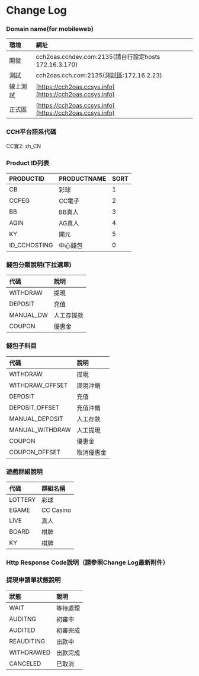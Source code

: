 # Change Log

### Domain name\(for mobileweb\)

| 環境 | 網址 |
| :--- | :--- |
| 開發 | cch2oas.cchdev.com:2135\(請自行設定hosts 172.16.3.170\) |
| 測試 | cch2oas.cch.com:2135\(測試區:172.16.2.23\) |
| 線上測試 | [https://cch2oas.ccsys.info](https://cch2oas.ccsys.info) |
| 正式區 | [https://cch2oas.ccsys.info](https://cch2oas.ccsys.info) |

### CCH平台語系代碼

CC寶2: zh\_CN

### Product ID列表

| **PRODUCTID** | **PRODUCTNAME** | **SORT** |
| :--- | :--- | :--- |
| CB | 彩球 | 1 |
| CCPEG | CC電子 | 2 |
| BB | BB真人 | 3 |
| AGIN | AG真人 | 4 |
| KY | 開元 | 5 |
| ID\_CCHOSTING | 中心錢包 | 0 |

### 錢包分類說明\(下拉選單\)

| 代碼 | 說明 |
| :--- | :--- |
| WITHDRAW | 提現 |
| DEPOSIT | 充值 |
| MANUAL\_DW | 人工存提款 |
| COUPON | 優惠金 |

### 錢包子科目

| 代碼 | 說明 |
| :--- | :--- |
| WITHDRAW | 提現 |
| WITHDRAW\_OFFSET | 提現沖銷 |
| DEPOSIT | 充值 |
| DEPOSIT\_OFFSET | 充值沖銷 |
| MANUAL\_DEPOSIT | 人工存款 |
| MANUAL\_WITHDRAW | 人工提現 |
| COUPON | 優惠金 |
| COUPON\_OFFSET | 取消優惠金 |

### 遊戲群組說明

| 代碼 | 群組名稱 |
| :--- | :--- |
| LOTTERY | 彩球 |
| EGAME | CC Casino |
| LIVE | 真人 |
| BOARD | 棋牌 |
| KY | 棋牌 |

### Http Response Code說明（請參照Change Log最新附件）

### 提現申請單狀態說明

| 狀態 | 說明 |
| :--- | :--- |
| WAIT | 等待處理 |
| AUDITNG | 初審中 |
| AUDITED | 初審完成 |
| REAUDITING | 出款中 |
| WITHDRAWED | 出款完成 |
| CANCELED | 已取消 |

